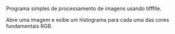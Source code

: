 Programa simples de processamento de imagens usando tifffile.

Abre uma imagem e exibe um histograma para cada uma das cores fundamentais RGB.